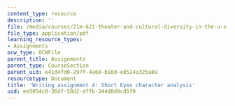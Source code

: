 ```yaml
---
content_type: resource
description: ''
file: /media/courses/21m-621-theater-and-cultural-diversity-in-the-u-s-spring-2008/ee5054c836df58d2dffb344d8d9cd5f0_MIT21M_670S08_unit3shorte.pdf
file_type: application/pdf
learning_resource_types:
- Assignments
ocw_type: OCWFile
parent_title: Assignments
parent_type: CourseSection
parent_uid: e41d4fd0-297f-4a68-b16d-e8524a325a8a
resourcetype: Document
title: 'Writing assignment 4: Short Eyes character analysis'
uid: ee5054c8-36df-58d2-dffb-344d8d9cd5f0
---
```

